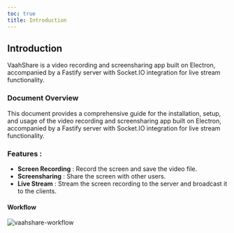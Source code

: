 ```yaml
---
toc: true
title: Introduction
---
```



## Introduction

VaahShare is a video recording and screensharing app built on Electron, accompanied by a Fastify server with Socket.IO integration for live stream functionality.

### Document Overview

This document provides a comprehensive guide for the installation, setup, and usage of the video recording and screensharing app built on Electron, accompanied by a Fastify server with Socket.IO integration for live stream functionality.

### Features : 
- **Screen Recording** : Record the screen and save the video file.
- **Screensharing** : Share the screen with other users.
- **Live Stream** : Stream the screen recording to the server and broadcast it to the clients.

#### Workflow
<img src="/images/vaahshare/vaahshare-workflow.jpg" alt="vaahshare-workflow">




